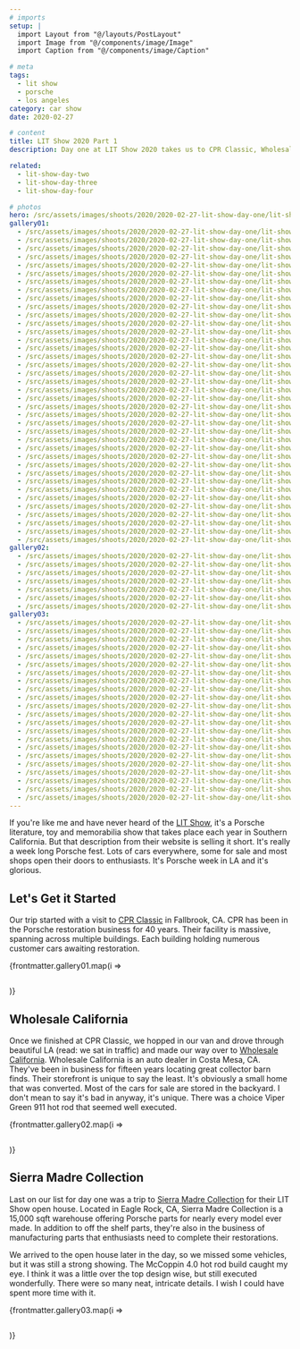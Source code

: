 ```yaml
---
# imports
setup: |
  import Layout from "@/layouts/PostLayout"
  import Image from "@/components/image/Image"
  import Caption from "@/components/image/Caption"

# meta
tags:
  - lit show
  - porsche
  - los angeles
category: car show
date: 2020-02-27

# content
title: LIT Show 2020 Part 1
description: Day one at LIT Show 2020 takes us to CPR Classic, Wholesale California and the Sierra Madre Collection open house.

related:
  - lit-show-day-two
  - lit-show-day-three
  - lit-show-day-four

# photos
hero: /src/assets/images/shoots/2020/2020-02-27-lit-show-day-one/lit-show-2020_013.jpg
gallery01:
  - /src/assets/images/shoots/2020/2020-02-27-lit-show-day-one/lit-show-2020_003.jpg
  - /src/assets/images/shoots/2020/2020-02-27-lit-show-day-one/lit-show-2020_006.jpg
  - /src/assets/images/shoots/2020/2020-02-27-lit-show-day-one/lit-show-2020_007.jpg
  - /src/assets/images/shoots/2020/2020-02-27-lit-show-day-one/lit-show-2020_008.jpg
  - /src/assets/images/shoots/2020/2020-02-27-lit-show-day-one/lit-show-2020_009.jpg
  - /src/assets/images/shoots/2020/2020-02-27-lit-show-day-one/lit-show-2020_011.jpg
  - /src/assets/images/shoots/2020/2020-02-27-lit-show-day-one/lit-show-2020_012.jpg
  - /src/assets/images/shoots/2020/2020-02-27-lit-show-day-one/lit-show-2020_014.jpg
  - /src/assets/images/shoots/2020/2020-02-27-lit-show-day-one/lit-show-2020_015.jpg
  - /src/assets/images/shoots/2020/2020-02-27-lit-show-day-one/lit-show-2020_016.jpg
  - /src/assets/images/shoots/2020/2020-02-27-lit-show-day-one/lit-show-2020_017.jpg
  - /src/assets/images/shoots/2020/2020-02-27-lit-show-day-one/lit-show-2020_019.jpg
  - /src/assets/images/shoots/2020/2020-02-27-lit-show-day-one/lit-show-2020_020.jpg
  - /src/assets/images/shoots/2020/2020-02-27-lit-show-day-one/lit-show-2020_021.jpg
  - /src/assets/images/shoots/2020/2020-02-27-lit-show-day-one/lit-show-2020_022.jpg
  - /src/assets/images/shoots/2020/2020-02-27-lit-show-day-one/lit-show-2020_023.jpg
  - /src/assets/images/shoots/2020/2020-02-27-lit-show-day-one/lit-show-2020_024.jpg
  - /src/assets/images/shoots/2020/2020-02-27-lit-show-day-one/lit-show-2020_026.jpg
  - /src/assets/images/shoots/2020/2020-02-27-lit-show-day-one/lit-show-2020_028.jpg
  - /src/assets/images/shoots/2020/2020-02-27-lit-show-day-one/lit-show-2020_029.jpg
  - /src/assets/images/shoots/2020/2020-02-27-lit-show-day-one/lit-show-2020_030.jpg
  - /src/assets/images/shoots/2020/2020-02-27-lit-show-day-one/lit-show-2020_031.jpg
  - /src/assets/images/shoots/2020/2020-02-27-lit-show-day-one/lit-show-2020_033.jpg
  - /src/assets/images/shoots/2020/2020-02-27-lit-show-day-one/lit-show-2020_035.jpg
  - /src/assets/images/shoots/2020/2020-02-27-lit-show-day-one/lit-show-2020_036.jpg
  - /src/assets/images/shoots/2020/2020-02-27-lit-show-day-one/lit-show-2020_037.jpg
  - /src/assets/images/shoots/2020/2020-02-27-lit-show-day-one/lit-show-2020_038.jpg
  - /src/assets/images/shoots/2020/2020-02-27-lit-show-day-one/lit-show-2020_040.jpg
  - /src/assets/images/shoots/2020/2020-02-27-lit-show-day-one/lit-show-2020_041.jpg
  - /src/assets/images/shoots/2020/2020-02-27-lit-show-day-one/lit-show-2020_042.jpg
  - /src/assets/images/shoots/2020/2020-02-27-lit-show-day-one/lit-show-2020_044.jpg
  - /src/assets/images/shoots/2020/2020-02-27-lit-show-day-one/lit-show-2020_045.jpg
  - /src/assets/images/shoots/2020/2020-02-27-lit-show-day-one/lit-show-2020_046.jpg
  - /src/assets/images/shoots/2020/2020-02-27-lit-show-day-one/lit-show-2020_048.jpg
  - /src/assets/images/shoots/2020/2020-02-27-lit-show-day-one/lit-show-2020_049.jpg
  - /src/assets/images/shoots/2020/2020-02-27-lit-show-day-one/lit-show-2020_050.jpg
  - /src/assets/images/shoots/2020/2020-02-27-lit-show-day-one/lit-show-2020_051.jpg
  - /src/assets/images/shoots/2020/2020-02-27-lit-show-day-one/lit-show-2020_052.jpg
gallery02:
  - /src/assets/images/shoots/2020/2020-02-27-lit-show-day-one/lit-show-2020_053.jpg
  - /src/assets/images/shoots/2020/2020-02-27-lit-show-day-one/lit-show-2020_054.jpg
  - /src/assets/images/shoots/2020/2020-02-27-lit-show-day-one/lit-show-2020_055.jpg
  - /src/assets/images/shoots/2020/2020-02-27-lit-show-day-one/lit-show-2020_056.jpg
  - /src/assets/images/shoots/2020/2020-02-27-lit-show-day-one/lit-show-2020_057.jpg
  - /src/assets/images/shoots/2020/2020-02-27-lit-show-day-one/lit-show-2020_058.jpg
  - /src/assets/images/shoots/2020/2020-02-27-lit-show-day-one/lit-show-2020_059.jpg
gallery03:
  - /src/assets/images/shoots/2020/2020-02-27-lit-show-day-one/lit-show-2020_060.jpg
  - /src/assets/images/shoots/2020/2020-02-27-lit-show-day-one/lit-show-2020_061.jpg
  - /src/assets/images/shoots/2020/2020-02-27-lit-show-day-one/lit-show-2020_062.jpg
  - /src/assets/images/shoots/2020/2020-02-27-lit-show-day-one/lit-show-2020_064.jpg
  - /src/assets/images/shoots/2020/2020-02-27-lit-show-day-one/lit-show-2020_065.jpg
  - /src/assets/images/shoots/2020/2020-02-27-lit-show-day-one/lit-show-2020_066.jpg
  - /src/assets/images/shoots/2020/2020-02-27-lit-show-day-one/lit-show-2020_070.jpg
  - /src/assets/images/shoots/2020/2020-02-27-lit-show-day-one/lit-show-2020_072.jpg
  - /src/assets/images/shoots/2020/2020-02-27-lit-show-day-one/lit-show-2020_073.jpg
  - /src/assets/images/shoots/2020/2020-02-27-lit-show-day-one/lit-show-2020_074.jpg
  - /src/assets/images/shoots/2020/2020-02-27-lit-show-day-one/lit-show-2020_075.jpg
  - /src/assets/images/shoots/2020/2020-02-27-lit-show-day-one/lit-show-2020_076.jpg
  - /src/assets/images/shoots/2020/2020-02-27-lit-show-day-one/lit-show-2020_077.jpg
  - /src/assets/images/shoots/2020/2020-02-27-lit-show-day-one/lit-show-2020_078.jpg
  - /src/assets/images/shoots/2020/2020-02-27-lit-show-day-one/lit-show-2020_079.jpg
  - /src/assets/images/shoots/2020/2020-02-27-lit-show-day-one/lit-show-2020_080.jpg
  - /src/assets/images/shoots/2020/2020-02-27-lit-show-day-one/lit-show-2020_081.jpg
  - /src/assets/images/shoots/2020/2020-02-27-lit-show-day-one/lit-show-2020_082.jpg
  - /src/assets/images/shoots/2020/2020-02-27-lit-show-day-one/lit-show-2020_084.jpg
  - /src/assets/images/shoots/2020/2020-02-27-lit-show-day-one/lit-show-2020_085.jpg
  - /src/assets/images/shoots/2020/2020-02-27-lit-show-day-one/lit-show-2020_086.jpg
  - /src/assets/images/shoots/2020/2020-02-27-lit-show-day-one/lit-show-2020_088.jpg
---
```


If you're like me and have never heard of the [LIT Show](https://www.lalitandtoyshow.com/), it's a Porsche literature, toy and memorabilia show that takes place each year in Southern California. But that description from their website is selling it short. It's really a week long Porsche fest. Lots of cars everywhere, some for sale and most shops open their doors to enthusiasts. It's Porsche week in LA and it's glorious.

## Let's Get it Started

Our trip started with a visit to [CPR Classic](https://www.cprclassic.com/) in Fallbrook, CA. CPR has been in the Porsche restoration business for 40 years. Their facility is massive, spanning across multiple buildings. Each building holding numerous customer cars awaiting restoration.

<div>
    {frontmatter.gallery01.map(i =>
        <figure>
            <picture>
                <Image file={i} />
            </picture>
            <Caption file={i} showMeta={true}>
        </figure>
    )}
</div>

## Wholesale California

Once we finished at CPR Classic, we hopped in our van and drove through beautiful LA (read: we sat in traffic) and made our way over to [Wholesale California](https://wholesalecalifornia.com/). Wholesale California is an auto dealer in Costa Mesa, CA. They've been in business for fifteen years locating great collector barn finds. Their storefront is unique to say the least. It's obviously a small home that was converted. Most of the cars for sale are stored in the backyard. I don't mean to say it's bad in anyway, it's unique. There was a choice Viper Green 911 hot rod that seemed well executed.

<div>
    {frontmatter.gallery02.map(i =>
        <figure>
            <picture>
                <Image file={i} />
            </picture>
            <Caption file={i} showMeta={true}>
        </figure>
    )}
</div>

## Sierra Madre Collection

Last on our list for day one was a trip to [Sierra Madre Collection](https://sierramadrecollection.com/) for their LIT Show open house. Located in Eagle Rock, CA, Sierra Madre Collection is a 15,000 sqft warehouse offering Porsche parts for nearly every model ever made. In addition to off the shelf parts, they're also in the business of manufacturing parts that enthusiasts need to complete their restorations.

We arrived to the open house later in the day, so we missed some vehicles, but it was still a strong showing. The McCoppin 4.0 hot rod build caught my eye. I think it was a little over the top design wise, but still executed wonderfully. There were so many neat, intricate details. I wish I could have spent more time with it.

<div>
    {frontmatter.gallery03.map(i =>
        <figure>
            <picture>
                <Image file={i} />
            </picture>
            <Caption file={i} showMeta={true}>
        </figure>
    )}
</div>
